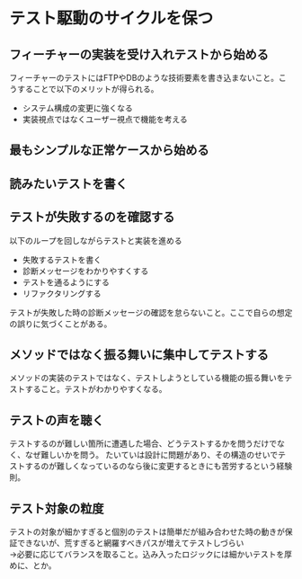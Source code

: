 # テスト駆動のサイクルを保つ
## フィーチャーの実装を受け入れテストから始める
フィーチャーのテストにはFTPやDBのような技術要素を書き込まないこと。こうすることで以下のメリットが得られる。

* システム構成の変更に強くなる
* 実装視点ではなくユーザー視点で機能を考える

## 最もシンプルな正常ケースから始める

## 読みたいテストを書く

## テストが失敗するのを確認する
以下のループを回しながらテストと実装を進める

* 失敗するテストを書く
* 診断メッセージをわかりやすくする
* テストを通るようにする
* リファクタリングする

テストが失敗した時の診断メッセージの確認を怠らないこと。ここで自らの想定の誤りに気づくことがある。

## メソッドではなく振る舞いに集中してテストする
メソッドの実装のテストではなく、テストしようとしている機能の振る舞いをテストすること。テストがわかりやすくなる。

## テストの声を聴く
テストするのが難しい箇所に遭遇した場合、どうテストするかを問うだけでなく、なぜ難しいかを問う。
たいていは設計に問題があり、その構造のせいでテストするのが難しくなっているのなら後に変更するときにも苦労するという経験則。

## テスト対象の粒度
テストの対象が細かすぎると個別のテストは簡単だが組み合わせた時の動きが保証できないが、荒すぎると網羅すべきパスが増えてテストしづらい  
→必要に応じてバランスを取ること。込み入ったロジックには細かいテストを厚めに、とか。
